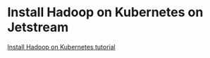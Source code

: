 Install Hadoop on Kubernetes on Jetstream
=========================================

[Install Hadoop on Kubernetes tutorial](https://zonca.dev/2021/10/hadoop-kubernetes-jetstream.html)
